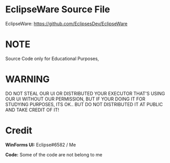# EclipseWare Source File

EclipseWare: https://github.com/EclipsesDev/EclipseWare

# NOTE
Source Code only for Educational Purposes,

# WARNING

DO NOT STEAL OUR UI OR DISTRIBUTED YOUR EXECUTOR THAT'S USING OUR UI WITHOUT OUR PERMISSION, 
BUT IF YOUR DOING IT FOR STUDYING PURPOSES, ITS OK.. BUT DO NOT DISTRIBUTED IT AT PUBLIC AND 
TAKE CREDIT OF IT!

# Credit
**WinForms UI:** Eclipse#6582 / Me

**Code:** Some of the code are not belong to me
